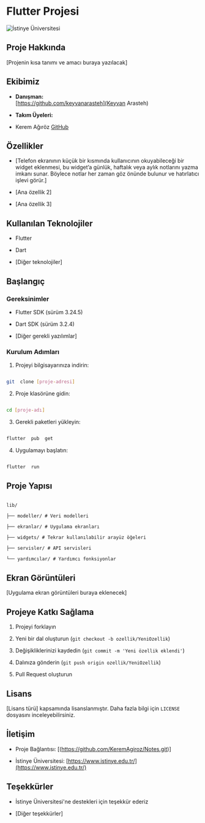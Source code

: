 # Flutter Projesi

  

![İstinye Üniversitesi](![(image.png)https://www.unitededucation.com/linklogoch/istinye-university-logo.png](file:///C:/Users/HP/Downloads/DALL%C2%B7E%202024-12-04%2015.56.52%20-%20Design%20an%20app%20icon%20featuring%20a%20feathered%20quill%20pen.%20The%20icon%20should%20have%20a%20classic%20and%20elegant%20style,%20showcasing%20a%20detailed%20feather%20in%20soft,%20natural%20c.webp))

  

## Proje Hakkında

[Projenin kısa tanımı ve amacı buraya yazılacak]

  

## Ekibimiz

-  **Danışman:**  
[https://github.com/keyvanarasteh](Keyvan Arasteh)


-  **Takım Üyeleri:**

- Kerem Ağıröz [GitHub](https://github.com/KeremAgiroz)

  

## Özellikler

- [Telefon ekranının küçük bir kısmında kullanıcının okuyabileceği bir widget eklenmesi, bu widget’a günlük, haftalık veya aylık notlarını yazma imkanı sunar. Böylece notlar her zaman göz önünde bulunur ve hatırlatıcı işlevi görür.]

- [Ana özellik 2]

- [Ana özellik 3]

  

## Kullanılan Teknolojiler

- Flutter

- Dart

- [Diğer teknolojiler]

  

## Başlangıç

  

### Gereksinimler

- Flutter SDK (sürüm 3.24.5)

- Dart SDK (sürüm 3.2.4)

- [Diğer gerekli yazılımlar]

  

### Kurulum Adımları

1. Projeyi bilgisayarınıza indirin:

```bash

git  clone [proje-adresi]

```

  

2. Proje klasörüne gidin:

```bash

cd [proje-adı]

```

  

3. Gerekli paketleri yükleyin:

```bash

flutter  pub  get

```

  

4. Uygulamayı başlatın:

```bash

flutter  run

```

  

## Proje Yapısı

```

lib/

├── modeller/ # Veri modelleri

├── ekranlar/ # Uygulama ekranları

├── widgets/ # Tekrar kullanılabilir arayüz öğeleri

├── servisler/ # API servisleri

└── yardımcılar/ # Yardımcı fonksiyonlar

```

  

## Ekran Görüntüleri

[Uygulama ekran görüntüleri buraya eklenecek]

  

## Projeye Katkı Sağlama

1. Projeyi forklayın

2. Yeni bir dal oluşturun (`git checkout -b ozellik/YeniOzellik`)

3. Değişikliklerinizi kaydedin (`git commit -m 'Yeni özellik eklendi'`)

4. Dalınıza gönderin (`git push origin ozellik/YeniOzellik`)

5. Pull Request oluşturun

  

## Lisans

[Lisans türü] kapsamında lisanslanmıştır. Daha fazla bilgi için `LICENSE` dosyasını inceleyebilirsiniz.

  

## İletişim

- Proje Bağlantısı: [(https://github.com/KeremAgiroz/Notes.git)]

- İstinye Üniversitesi: [https://www.istinye.edu.tr/](https://www.istinye.edu.tr/)

  

## Teşekkürler

- İstinye Üniversitesi'ne destekleri için teşekkür ederiz

- [Diğer teşekkürler]
